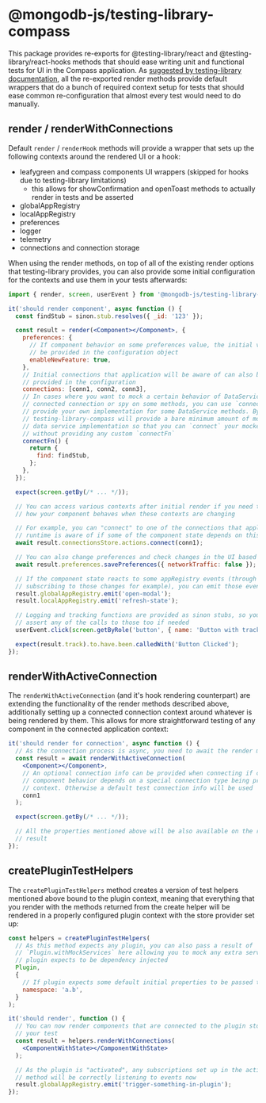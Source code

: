 # @mongodb-js/testing-library-compass

This package provides re-exports for @testing-library/react and @testing-library/react-hooks methods that should ease writing unit and functional tests for UI in the Compass application. As [suggested by testing-library documentation](https://testing-library.com/docs/react-testing-library/setup/#custom-render), all the re-exported render methods provide default wrappers that do a bunch of required context setup for tests that should ease common re-configuration that almost every test would need to do manually.

## render / renderWithConnections

Default `render` / `renderHook` methods will provide a wrapper that sets up the following contexts around the rendered UI or a hook:

- leafygreen and compass components UI wrappers (skipped for hooks due to testing-library limitations)
  - this allows for showConfirmation and openToast methods to actually render in tests and be asserted
- globalAppRegistry
- localAppRegistry
- preferences
- logger
- telemetry
- connections and connection storage

When using the render methods, on top of all of the existing render options that testing-library provides, you can also provide some initial configuration for the contexts and use them in your tests afterwards:

```jsx
import { render, screen, userEvent } from '@mongodb-js/testing-library-compass';

it('should render component', async function () {
  const findStub = sinon.stub.resolves({ _id: '123' });

  const result = render(<Component></Component>, {
    preferences: {
      // If component behavior on some preferences value, the initial value can
      // be provided in the configuration object
      enableNewFeature: true,
    },
    // Initial connections that application will be aware of can also be
    // provided in the configuration
    connections: [conn1, conn2, conn3],
    // In cases where you want to mock a certain behavior of DataService for a
    // connected connection or spy on some methods, you can use `connectFn` to
    // provide your own implementation for some DataService methods. By default
    // testing-library-compass will provide a bare minimum amount of mocks for
    // data service implementation so that you can `connect` your mocked render
    // without providing any custom `connectFn`
    connectFn() {
      return {
        find: findStub,
      };
    },
  });

  expect(screen.getBy(/* ... */));

  // You can access various contexts after initial render if you need to test
  // how your component behaves when these contexts are changing

  // For example, you can "connect" to one of the connections that application
  // runtime is aware of if some of the component state depends on this
  await result.connectionsStore.actions.connect(conn1);

  // You can also change preferences and check changes in the UI based on that
  await result.preferences.savePreferences({ networkTraffic: false });

  // If the component state reacts to some appRegistry events (through stores
  // subscribing to those changes for example), you can emit those events
  result.globalAppRegistry.emit('open-modal');
  result.localAppRegistry.emit('refresh-state');

  // Logging and tracking functions are provided as sinon stubs, so you can
  // assert any of the calls to those too if needed
  userEvent.click(screen.getByRole('button', { name: 'Button with tracking' }));

  expect(result.track).to.have.been.calledWith('Button Clicked');
});
```

## renderWithActiveConnection

The `renderWithActiveConnection` (and it's hook rendering counterpart) are extending the functionality of the render methods described above, additionally setting up a connected connection context around whatever is being rendered by them. This allows for more straightforward testing of any component in the connected application context:

```jsx
it('should render for connection', async function () {
  // As the connection process is async, you need to await the render method
  const result = await renderWithActiveConnection(
    <Component></Component>,
    // An optional connection info can be provided when connecting if certain
    // component behavior depends on a special connection type being provided in
    // context. Otherwise a default test connection info will be used
    conn1
  );

  expect(screen.getBy(/* ... */));

  // All the properties mentioned above will be also available on the render
  // result
});
```

## createPluginTestHelpers

The `createPluginTestHelpers` method creates a version of test helpers mentioned above bound to the plugin context, meaning that everything that you render with the methods returned from the create helper will be rendered in a properly configured plugin context with the store provider set up:

```jsx
const helpers = createPluginTestHelpers(
  // As this method expects any plugin, you can also pass a result of
  // `Plugin.withMockServices` here allowing you to mock any extra services that
  // plugin expects to be dependency injected
  Plugin,
  {
    // If plugin expects some default initial properties to be passed to the activate method, you can provide them here when creating bound helpers
    namespace: 'a.b',
  }
);

it('should render', function () {
  // You can now render components that are connected to the plugin store inside
  // your test
  const result = helpers.renderWithConnections(
    <ComponentWithState></ComponentWithState>
  );

  // As the plugin is "activated", any subscriptions set up in the activate
  // method will be correctly listening to events now
  result.globalAppRegistry.emit('trigger-something-in-plugin');
});
```
